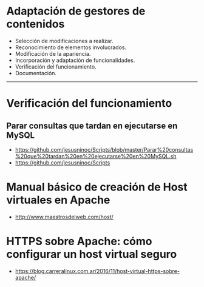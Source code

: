 # Adaptación de gestores de contenidos
- Selección de modificaciones a realizar.
- Reconocimiento de elementos involucrados.
- Modificación de la apariencia.
- Incorporación y adaptación de funcionalidades.
- Verificación del funcionamiento.
- Documentación. 

----------------

# Verificación del funcionamiento
## Parar consultas que tardan en ejecutarse en MySQL
* https://github.com/jesusninoc/Scripts/blob/master/Parar%20consultas%20que%20tardan%20en%20ejecutarse%20en%20MySQL.sh
* https://github.com/jesusninoc/Scripts

# Manual básico de creación de Host virtuales en Apache
* http://www.maestrosdelweb.com/host/

# HTTPS sobre Apache: cómo configurar un host virtual seguro
* https://blog.carreralinux.com.ar/2016/11/host-virtual-https-sobre-apache/
